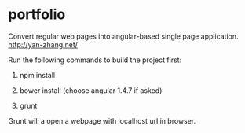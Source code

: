 # portfolio

Convert regular web pages into angular-based single page application. http://yan-zhang.net/

Run the following commands to build the project first:

1. npm install

2. bower install (choose angular 1.4.7 if asked)

3. grunt

Grunt will a open a webpage with localhost url in browser.
